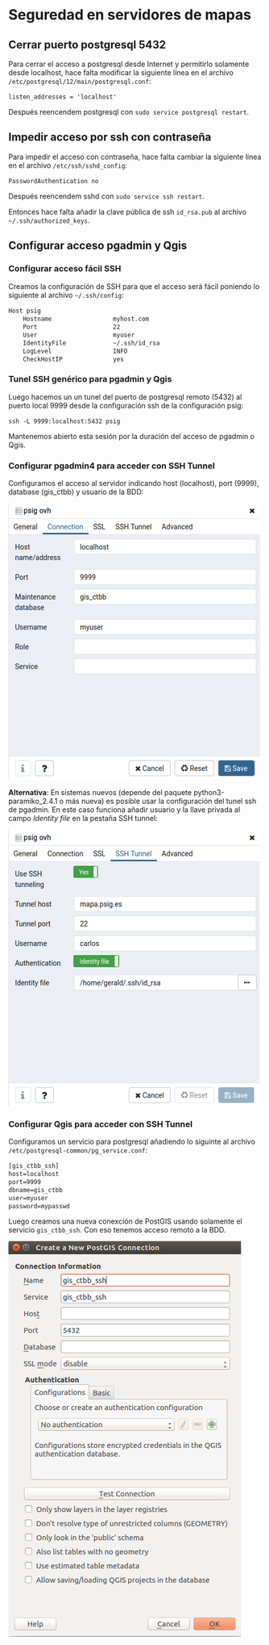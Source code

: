 # Seguredad en servidores de mapas

## Cerrar puerto postgresql 5432

Para cerrar el acceso a postgresql desde Internet y permitirlo solamente desde localhost, hace falta modificar la siguiente línea en el archivo `/etc/postgresql/12/main/postgresql.conf`:

```
listen_addresses = 'localhost'
```

Después reencendem postgresql con `sudo service postgresql restart`.

## Impedir acceso por ssh con contraseña

Para impedir el acceso con contraseña, hace falta cambiar la siguiente línea en el archivo `/etc/ssh/sshd_config`:

```
PasswordAuthentication no
```

Después reencendem sshd con `sudo service ssh restart`.

Entonces hace falta añadir la clave pública de ssh `id_rsa.pub` al archivo `~/.ssh/authorized_keys`.

## Configurar acceso pgadmin y Qgis

### Configurar acceso fácil SSH

Creamos la configuración de SSH para que el acceso será fácil poniendo lo siguiente al archivo `~/.ssh/config`:

```
Host psig
    Hostname                 myhost.com
    Port                     22
    User                     myuser
    IdentityFile             ~/.ssh/id_rsa
    LogLevel                 INFO
    CheckHostIP              yes
```

### Tunel SSH genérico para pgadmin y Qgis

Luego hacemos un un tunel del puerto de postgresql remoto (5432) al puerto local 9999 desde la configuración ssh de la configuración psig:

```
ssh -L 9999:localhost:5432 psig
```

Mantenemos abierto esta sesión por la duración del acceso de pgadmin o Qgis.

### Configurar pgadmin4 para acceder con SSH Tunnel

Configuramos el acceso al servidor indicando host (localhost), port (9999), database (gis_ctbb) y usuario de la BDD:

![](images/pgadmin4ssh.png)

**Alternativa**: En sistemas nuevos (depende del paquete python3-paramiko_2.4.1 o más nueva) es posible usar la configuración del tunel ssh de pgadmin. En este caso funciona añadir usuario y la llave privada al campo *Identity file* en la pestaña SSH tunnel:

![](images/pgadmin4.png)

### Configurar Qgis para acceder con SSH Tunnel

Configuramos un servicio para postgresql añadiendo lo siguinte al archivo `/etc/postgresql-common/pg_service.conf`:

```
[gis_ctbb_ssh]
host=localhost
port=9999
dbname=gis_ctbb
user=myuser
password=mypasswd
```

Luego creamos una nueva conexción de PostGIS usando solamente el servicio `gis_ctbb_ssh`. Con eso tenemos acceso remoto a la BDD.

![](images/qgisssh.png)